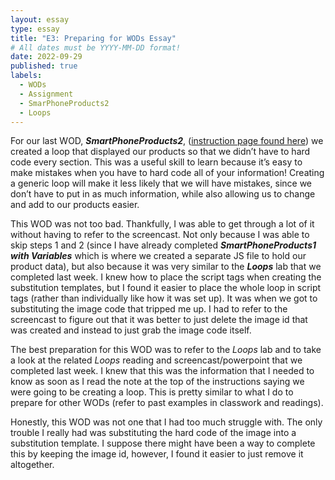 ```yaml
---
layout: essay
type: essay
title: "E3: Preparing for WODs Essay"
# All dates must be YYYY-MM-DD format!
date: 2022-09-29
published: true
labels:
  - WODs
  - Assignment
  - SmarPhoneProducts2
  - Loops
---
```


For our last WOD, ***SmartPhoneProducts2***, ([instruction page found here](https://dport96.github.io/ITM352/morea/080.flow-control-II/experience-SmartPhoneProducts2.html)) we created a loop that displayed our products so that we didn’t have to hard code every section. This was a useful skill to learn because it’s easy to make mistakes when you have to hard code all of your information! Creating a generic loop will make it less likely that we will have mistakes, since we don’t have to put in as much information, while also allowing us to change and add to our products easier.

  This WOD was not too bad. Thankfully, I was able to get through a lot of it without having to refer to the screencast. Not only because I was able to skip steps 1 and 2 (since I have already completed ***SmartPhoneProducts1 with Variables*** which is where we created a separate JS file to hold our product data), but also because it was very similar to the ***Loops*** lab that we completed last week. I knew how to place the script tags when creating the substitution templates, but I found it easier to place the whole loop in script tags (rather than individually like how it was set up). It was when we got to substituting the image code that tripped me up. I had to refer to the screencast to figure out that it was better to just delete the image id that was created and instead to just grab the image code itself.

  The best preparation for this WOD was to refer to the *Loops* lab and to take a look at the related *Loops* reading and screencast/powerpoint that we completed last week. I knew that this was the information that I needed to know as soon as I read the note at the top of the instructions saying we were going to be creating a loop. This is pretty similar to what I do to prepare for other WODs (refer to past examples in classwork and readings).

  Honestly, this WOD was not one that I had too much struggle with. The only trouble I really had was substituting the hard code of the image into a substitution template. I suppose there might have been a way to complete this by keeping the image id, however, I found it easier to just remove it altogether.
